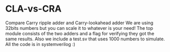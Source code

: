 # CLA-vs-CRA
Compare Carry ripple adder and Carry-lookahead adder
We are using 32bits numbers but you can scale it to whatever is your need!
The top module consists of the two adders and a flag for verifying they got the same results.
Also we include a test.sv that uses 1000 numbers to simulate.
All the code is in systemverilog :)

